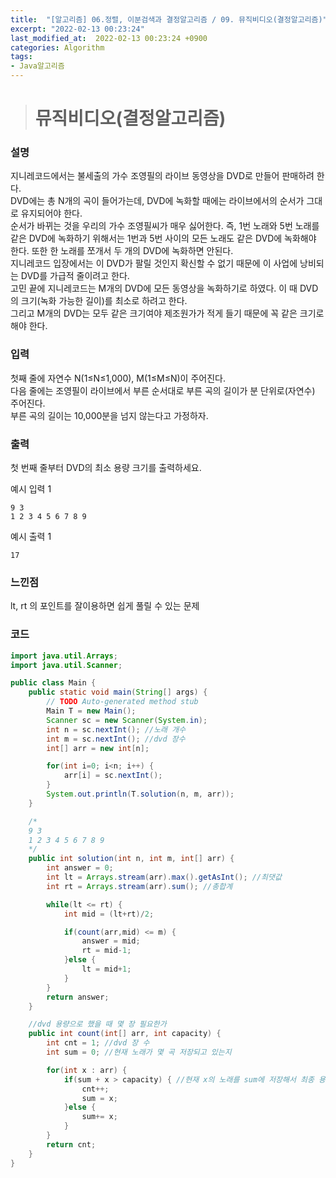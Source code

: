 ```yaml
---
title:  "[알고리즘] 06.정렬, 이분검색과 결정알고리즘 / 09. 뮤직비디오(결정알고리즘)"
excerpt: "2022-02-13 00:23:24"
last_modified_at:  2022-02-13 00:23:24 +0900
categories: Algorithm
tags:
- Java알고리즘
---
```


># 뮤직비디오(결정알고리즘)  

### 설명  

지니레코드에서는 불세출의 가수 조영필의 라이브 동영상을 DVD로 만들어 판매하려 한다.  
DVD에는 총 N개의 곡이 들어가는데, DVD에 녹화할 때에는 라이브에서의 순서가 그대로 유지되어야 한다.  
순서가 바뀌는 것을 우리의 가수 조영필씨가 매우 싫어한다. 즉, 1번 노래와 5번 노래를 같은 DVD에 녹화하기 위해서는 1번과 5번 사이의 모든 노래도 같은 DVD에 녹화해야 한다. 또한 한 노래를 쪼개서 두 개의 DVD에 녹화하면 안된다.  
지니레코드 입장에서는 이 DVD가 팔릴 것인지 확신할 수 없기 때문에 이 사업에 낭비되는 DVD를 가급적 줄이려고 한다.  
고민 끝에 지니레코드는 M개의 DVD에 모든 동영상을 녹화하기로 하였다. 이 때 DVD의 크기(녹화 가능한 길이)를 최소로 하려고 한다.  
그리고 M개의 DVD는 모두 같은 크기여야 제조원가가 적게 들기 때문에 꼭 같은 크기로 해야 한다.   


### 입력  

첫째 줄에 자연수 N(1≤N≤1,000), M(1≤M≤N)이 주어진다.  
다음 줄에는 조영필이 라이브에서 부른 순서대로 부른 곡의 길이가 분 단위로(자연수) 주어진다.  
부른 곡의 길이는 10,000분을 넘지 않는다고 가정하자.   


### 출력  

첫 번째 줄부터 DVD의 최소 용량 크기를 출력하세요.  


예시 입력 1   
```
9 3
1 2 3 4 5 6 7 8 9
```
예시 출력 1  
```
17
```

### 느낀점  

lt, rt 의 포인트를 잘이용하면 쉽게 풀릴 수 있는 문제   


### 코드  

```java
import java.util.Arrays;
import java.util.Scanner;

public class Main {
	public static void main(String[] args) {
		// TODO Auto-generated method stub
		Main T = new Main();
		Scanner sc = new Scanner(System.in);
		int n = sc.nextInt(); //노래 개수
		int m = sc.nextInt(); //dvd 장수
		int[] arr = new int[n];

		for(int i=0; i<n; i++) {
			arr[i] = sc.nextInt();
		}
		System.out.println(T.solution(n, m, arr));
	}

	/*
	9 3
	1 2 3 4 5 6 7 8 9
	*/
	public int solution(int n, int m, int[] arr) {
		int answer = 0;
		int lt = Arrays.stream(arr).max().getAsInt(); //최댓값
		int rt = Arrays.stream(arr).sum(); //총합계

		while(lt <= rt) {
			int mid = (lt+rt)/2;

			if(count(arr,mid) <= m) {
				answer = mid;
				rt = mid-1;
			}else {
				lt = mid+1;
			}
		}
		return answer;
	}

	//dvd 용량으로 했을 때 몇 장 필요한가
	public int count(int[] arr, int capacity) {
		int cnt = 1; //dvd 장 수
		int sum = 0; //현재 노래가 몇 곡 저장되고 있는지

		for(int x : arr) {
			if(sum + x > capacity) { //현재 x의 노래를 sum에 저장해서 최종 용량보다 클 때
				cnt++;
				sum = x;
			}else {
				sum+= x;
			}
		}
		return cnt;
	}
}


```

